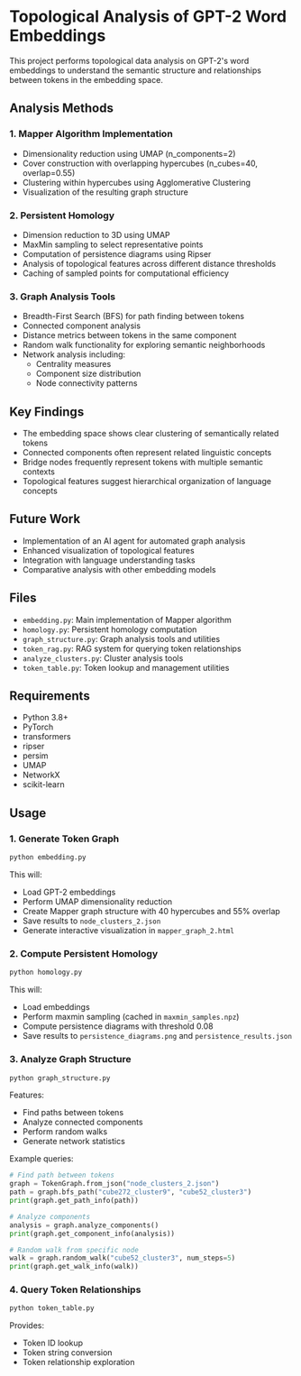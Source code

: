 # Topological Analysis of GPT-2 Word Embeddings

This project performs topological data analysis on GPT-2's word embeddings to understand the semantic structure and relationships between tokens in the embedding space.

## Analysis Methods

### 1. Mapper Algorithm Implementation
- Dimensionality reduction using UMAP (n_components=2)
- Cover construction with overlapping hypercubes (n_cubes=40, overlap=0.55)
- Clustering within hypercubes using Agglomerative Clustering
- Visualization of the resulting graph structure

### 2. Persistent Homology
- Dimension reduction to 3D using UMAP
- MaxMin sampling to select representative points
- Computation of persistence diagrams using Ripser
- Analysis of topological features across different distance thresholds
- Caching of sampled points for computational efficiency

### 3. Graph Analysis Tools
- Breadth-First Search (BFS) for path finding between tokens
- Connected component analysis
- Distance metrics between tokens in the same component
- Random walk functionality for exploring semantic neighborhoods
- Network analysis including:
  - Centrality measures
  - Component size distribution
  - Node connectivity patterns

## Key Findings
- The embedding space shows clear clustering of semantically related tokens
- Connected components often represent related linguistic concepts
- Bridge nodes frequently represent tokens with multiple semantic contexts
- Topological features suggest hierarchical organization of language concepts

## Future Work
- Implementation of an AI agent for automated graph analysis
- Enhanced visualization of topological features
- Integration with language understanding tasks
- Comparative analysis with other embedding models

## Files
- `embedding.py`: Main implementation of Mapper algorithm
- `homology.py`: Persistent homology computation
- `graph_structure.py`: Graph analysis tools and utilities
- `token_rag.py`: RAG system for querying token relationships
- `analyze_clusters.py`: Cluster analysis tools
- `token_table.py`: Token lookup and management utilities

## Requirements
- Python 3.8+
- PyTorch
- transformers
- ripser
- persim
- UMAP
- NetworkX
- scikit-learn

## Usage

### 1. Generate Token Graph
```bash
python embedding.py
```
This will:
- Load GPT-2 embeddings
- Perform UMAP dimensionality reduction
- Create Mapper graph structure with 40 hypercubes and 55% overlap
- Save results to `node_clusters_2.json`
- Generate interactive visualization in `mapper_graph_2.html`

### 2. Compute Persistent Homology
```bash
python homology.py
```
This will:
- Load embeddings
- Perform maxmin sampling (cached in `maxmin_samples.npz`)
- Compute persistence diagrams with threshold 0.08
- Save results to `persistence_diagrams.png` and `persistence_results.json`

### 3. Analyze Graph Structure
```bash
python graph_structure.py
```
Features:
- Find paths between tokens
- Analyze connected components
- Perform random walks
- Generate network statistics

Example queries:
```python
# Find path between tokens
graph = TokenGraph.from_json("node_clusters_2.json")
path = graph.bfs_path("cube272_cluster9", "cube52_cluster3")
print(graph.get_path_info(path))

# Analyze components
analysis = graph.analyze_components()
print(graph.get_component_info(analysis))

# Random walk from specific node
walk = graph.random_walk("cube52_cluster3", num_steps=5)
print(graph.get_walk_info(walk))
```

### 4. Query Token Relationships
```bash
python token_table.py
```
Provides:
- Token ID lookup
- Token string conversion
- Token relationship exploration